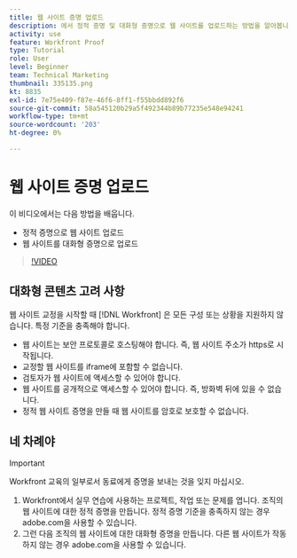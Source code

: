 ```yaml
---
title: 웹 사이트 증명 업로드
description: 에서 정적 증명 및 대화형 증명으로 웹 사이트를 업로드하는 방법을 알아봅니다. [!DNL  Workfront].
activity: use
feature: Workfront Proof
type: Tutorial
role: User
level: Beginner
team: Technical Marketing
thumbnail: 335135.png
kt: 8835
exl-id: 7e75e409-f87e-46f6-8ff1-f55bbdd892f6
source-git-commit: 58a545120b29a5f492344b89b77235e548e94241
workflow-type: tm+mt
source-wordcount: '203'
ht-degree: 0%

---
```


# 웹 사이트 증명 업로드

이 비디오에서는 다음 방법을 배웁니다.

* 정적 증명으로 웹 사이트 업로드
* 웹 사이트를 대화형 증명으로 업로드

>[!VIDEO](https://video.tv.adobe.com/v/335135/?quality=12)


## 대화형 콘텐츠 고려 사항

웹 사이트 교정을 시작할 때 [!DNL Workfront] 은 모든 구성 또는 상황을 지원하지 않습니다. 특정 기준을 충족해야 합니다.

* 웹 사이트는 보안 프로토콜로 호스팅해야 합니다. 즉, 웹 사이트 주소가 https로 시작됩니다.
* 교정할 웹 사이트를 iframe에 포함할 수 없습니다.
* 검토자가 웹 사이트에 액세스할 수 있어야 합니다.
* 웹 사이트를 공개적으로 액세스할 수 있어야 합니다. 즉, 방화벽 뒤에 있을 수 없습니다.
* 정적 웹 사이트 증명을 만들 때 웹 사이트를 암호로 보호할 수 없습니다.

## 네 차례야

>[!IMPORTANT]
>
>Workfront 교육의 일부로서 동료에게 증명을 보내는 것을 잊지 마십시오.

1. Workfront에서 실무 연습에 사용하는 프로젝트, 작업 또는 문제를 엽니다. 조직의 웹 사이트에 대한 정적 증명을 만듭니다. 정적 증명 기준을 충족하지 않는 경우 adobe.com을 사용할 수 있습니다.
1. 그런 다음 조직의 웹 사이트에 대한 대화형 증명을 만듭니다. 다른 웹 사이트가 작동하지 않는 경우 adobe.com을 사용할 수 있습니다.

<!-- 
Learn more about these considerations in the articles Generate a static proof for a website or other web content and Generate an interactive proof for a website or other web content. 
-->

<!--
### Learn more
[!DNL Workfront] also supports interactive proofing of files generated from a ZIP file. Learn how to prepare the ZIP file for uploading in the article Interactive content proofs.

* Generate a static proof for a website or other web content
* Generate an interactive proof for a website or other web content
* Generate a proof for interactive content in a ZIP file
* Understand the desktop proofing viewer
* Install the desktop proofing viewer
-->
